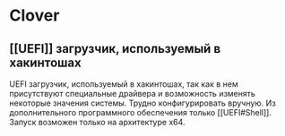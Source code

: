 # Clover
## [[UEFI]] загрузчик, используемый в хакинтошах

UEFI загрузчик, используемый в хакинтошах, так как в нем присутствуют специальные драйвера и возможность изменять некоторые значения системы. Трудно конфигурировать вручную. Из дополнительного программного обеспечения только [[UEFI#Shell]]. Запуск возможен только на архитектуре x64.
